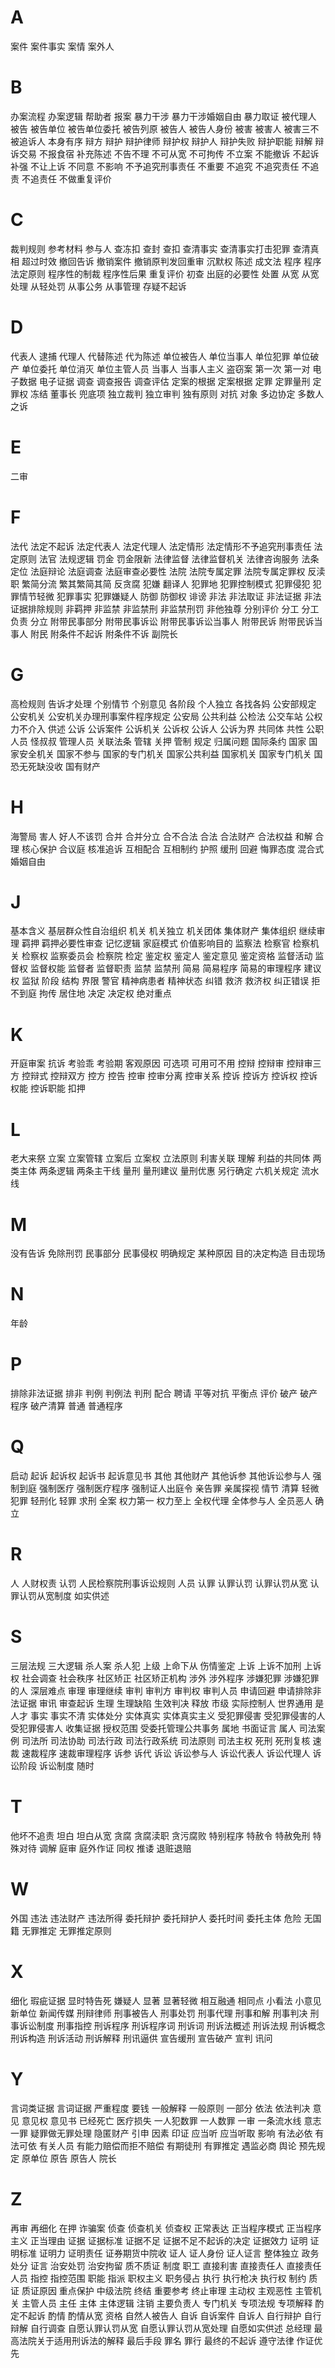 
# A

案件
案件事实
案情
案外人

# B

办案流程
办案逻辑
帮助者
报案
暴力干涉
暴力干涉婚姻自由
暴力取证
被代理人
被告
被告单位
被告单位委托
被告列原
被告人
被告人身份
被害
被害人
被害三不
被追诉人
本身有序
辩方
辩护
辩护律师
辩护权
辩护人
辩护失败
辩护职能
辩解
辩诉交易
不报食宿
补充陈述
不告不理
不可从宽
不可拘传
不立案
不能撤诉
不起诉
补强
不让上诉
不同意
不影响
不予追究刑事责任
不重要
不追究
不追究责任
不追责
不追责任
不做重复评价

# C

裁判规则
参考材料
参与人
查冻扣
查封
查扣
查清事实
查清事实打击犯罪
查清真相
超过时效
撤回告诉
撤销案件
撤销原判发回重审
沉默权
陈述
成文法
程序
程序法定原则
程序性的制裁
程序性后果
重复评价
初查
出庭的必要性
处置
从宽
从宽处理
从轻处罚
从事公务
从事管理
存疑不起诉

# D

代表人
逮捕
代理人
代替陈述
代为陈述
单位被告人
单位当事人
单位犯罪
单位破产
单位委托
单位消灭
单位主管人员
当事人
当事人主义
盗窃案
第一次
第一对
电子数据
电子证据
调查
调查报告
调查评估
定案的根据
定案根据
定罪
定罪量刑
定罪权
冻结
董事长
兜底项
独立裁判
独立审判
独有原则
对抗
对象
多边协定
多数人之诉

# E

二审

# F

法代
法定不起诉
法定代表人
法定代理人
法定情形
法定情形不予追究刑事责任
法定原则
法官
法规逻辑
罚金
罚金限新
法律监督
法律监督机关
法律咨询服务
法条定位
法庭辩论
法庭调查
法庭审查必要性
法院
法院专属定罪
法院专属定罪权
反渎职
繁简分流
繁其繁简其简
反贪腐
犯嫌
翻译人
犯罪地
犯罪控制模式
犯罪侵犯
犯罪情节轻微
犯罪事实
犯罪嫌疑人
防御
防御权
诽谤
非法
非法取证
非法证据
非法证据排除规则
非羁押
非监禁
非监禁刑
非监禁刑罚
非他独尊
分别评价
分工
分工负责
分立
附带民事部分
附带民事诉讼
附带民事诉讼当事人
附带民诉
附带民诉当事人
附民
附条件不起诉
附条件不诉
副院长

# G

高检规则
告诉才处理
个别情节
个别意见
各阶段
个人独立
各找各妈
公安部规定
公安机关
公安机关办理刑事案件程序规定
公安局
公共利益
公检法
公交车站
公权力不介入
供述
公诉
公诉案件
公诉机关
公诉权
公诉人
公诉为界
共同体
共性
公职人员
怪叔叔
管理人员
关联法条
管辖
关押
管制
规定
归属问题
国际条约
国家
国家安全机关
国家不参与
国家的专门机关
国家公共利益
国家机关
国家专门机关
国恐无死缺没收
国有财产

# H

海警局
害人
好人不该罚
合并
合并分立
合不合法
合法
合法财产
合法权益
和解
合理
核心保护
合议庭
核准追诉
互相配合
互相制约
护照
缓刑
回避
悔罪态度
混合式
婚姻自由

# J

基本含义
基层群众性自治组织
机关
机关独立
机关团体
集体财产
集体组织
继续审理
羁押
羁押必要性审查
记忆逻辑
家庭模式
价值影响目的
监察法
检察官
检察机关
检察权
监察委员会
检察院
检定
鉴定权
鉴定人
鉴定意见
鉴定资格
监督活动
监督权
监督权能
监督者
监督职责
监禁
监禁刑
简易
简易程序
简易的审理程序
建议权
监狱
阶段
结构
界限
警官
精神病患者
精神状态
纠错
救济
救济权
纠正错误
拒不到庭
拘传
居住地
决定
决定权
绝对重点

# K

开庭审案
抗诉
考验乖
考验期
客观原因
可选项
可用可不用
控辩
控辩审
控辩审三方
控辩式
控辩双方
控方
控告
控审
控审分离
控审关系
控诉
控诉方
控诉权
控诉权能
控诉职能
扣押

# L

老大来祭
立案
立案管辖
立案后
立案权
立法原则
利害关联
理解
利益的共同体
两类主体
两条逻辑
两条主干线
量刑
量刑建议
量刑优惠
另行确定
六机关规定
流水线

# M

没有告诉
免除刑罚
民事部分
民事侵权
明确规定
某种原因
目的决定构造
目击现场

# N

年龄

# P

排除非法证据
排非
判例
判例法
判刑
配合
聘请
平等对抗
平衡点
评价
破产
破产程序
破产清算
普通
普通程序

# Q

启动
起诉
起诉权
起诉书
起诉意见书
其他
其他财产
其他诉参
其他诉讼参与人
强制到庭
强制医疗
强制医疗程序
强制证人出庭令
亲告罪
亲属探视
情节
清算
轻微犯罪
轻刑化
轻罪
求刑
全案
权力第一
权力至上
全权代理
全体参与人
全员恶人
确立

# R

人
人财权责
认罚
人民检察院刑事诉讼规则
人员
认罪
认罪认罚
认罪认罚从宽
认罪认罚从宽制度
如实供述

# S

三层法规
三大逻辑
杀人案
杀人犯
上级
上命下从
伤情鉴定
上诉
上诉不加刑
上诉权
社会调查
社会秩序
社区矫正
社区矫正机构
涉外
涉外程序
涉嫌犯罪
涉嫌犯罪的人
深层难点
审理
审理继续
审判
审判方
审判权
审判人员
申请回避
申请排除非法证据
审讯
审查起诉
生理
生理缺陷
生效判决
释放
市级
实际控制人
世界通用
是人才
事实
事实不清
实体处分
实体真实
实体真实主义
受犯罪侵害
受犯罪侵害的人
受犯罪侵害人
收集证据
授权范围
受委托管理公共事务
属地
书面证言
属人
司法案例
司法所
司法协助
司法行政
司法行政系统
司法原则
司法主权
死刑
死刑复核
速裁
速裁程序
速裁审理程序
诉参
诉代
诉讼
诉讼参与人
诉讼代表人
诉讼代理人
诉讼阶段
诉讼制度
随时

# T

他坏不追责
坦白
坦白从宽
贪腐
贪腐渎职
贪污腐败
特别程序
特赦令
特赦免刑
特殊对待
调解
庭审
庭外作证
同权
推诿
退赃退赔

# W

外国
违法
违法财产
违法所得
委托辩护
委托辩护人
委托时间
委托主体
危险
无国籍
无罪推定
无罪推定原则

# X

细化
瑕疵证据
显时特告死
嫌疑人
显著
显著轻微
相互融通
相同点
小看法
小意见
新单位
新闻传媒
刑辩律师
刑事被告人
刑事处罚
刑事代理
刑事和解
刑事判决
刑事诉讼制度
刑事指控
刑诉程序
刑诉程序词
刑诉词
刑诉法概述
刑诉法规
刑诉概念
刑诉构造
刑诉活动
刑诉解释
刑讯逼供
宣告缓刑
宣告破产
宣判
讯问

# Y

言词类证据
言词证据
严重程度
要钱
一般解释
一般原则
一部分
依法
依法判决
意见
意见权
意见书
已经死亡
医疗损失
一人犯数罪
一人数罪
一审
一条流水线
意志
一罪
疑罪做无罪处理
隐匿财产
引申
因素
印证
应当听
应当听取
影响
有法必依
有法可依
有关人员
有能力赔偿而拒不赔偿
有期徒刑
有罪推定
遇监必商
舆论
预先规定
原单位
原告
原告人
院长

# Z

再审
再细化
在押
诈骗案
侦查
侦查机关
侦查权
正常表达
正当程序模式
正当程序主义
正当理由
证据
证据标准
证据不足
证据不足不起诉的决定
证据效力
证明
证明标准
证明力
证明责任
证券期货中院收
证人
证人身份
证人证言
整体独立
政务处分
证言
治安处罚
治安拘留
质不质证
制度
职工
直接利害
直接责任人
直接责任人员
指控
指控范围
职能
指派
职权主义
职务侵占
执行
执行枪决
执行权
制约
质证
质证原因
重点保护
中级法院
终结
重要参考
终止审理
主动权
主观恶性
主管机关
主管人员
主任
主体
主体逻辑
注销
主要负责人
专门机关
专项法规
专项解释
酌定不起诉
酌情
酌情从宽
资格
自然人被告人
自诉
自诉案件
自诉人
自行辩护
自行辩解
自行调查
自愿认罪认罚从宽
自愿认罪认罚从宽处理
自愿如实供述
总经理
最高法院关于适用刑诉法的解释
最后手段
罪名
罪行
最终的不起诉
遵守法律
作证优先

